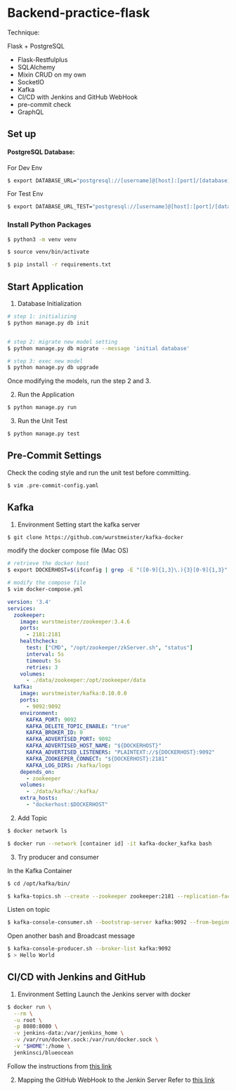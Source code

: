 # Backend-practice-flask

Technique:

Flask + PostgreSQL

- Flask-Restfulplus
- SQLAlchemy
- Mixin CRUD on my own
- SocketIO
- Kafka
- CI/CD with Jenkins and GitHub WebHook
- pre-commit check
- GraphQL


## Set up

#### PostgreSQL Database:

For Dev Env
```bash
$ export DATABASE_URL="postgresql://[username]@[host]:[port]/[database]"
```

For Test Env
```bash
$ export DATABASE_URL_TEST="postgresql://[username]@[host]:[port]/[database]"
```

### Install Python Packages
```bash
$ python3 -m venv venv

$ source venv/bin/activate

$ pip install -r requirements.txt
```

## Start Application


1. Database Initialization

```bash
# step 1: initializing
$ python manage.py db init


# step 2: migrate new model setting
$ python manage.py db migrate --message 'initial database'

# step 3: exec new model
$ python manage.py db upgrade
```
Once modifying the models, run the step 2 and 3.

2. Run the Application
```bash
$ python manage.py run
```

3. Run the Unit Test
```bash
$ python manage.py test
```

## Pre-Commit Settings
Check the coding style and run the unit test before committing.
```bash
$ vim .pre-commit-config.yaml
```

## Kafka

1. Environment Setting
start the kafka server
```bash
$ git clone https://github.com/wurstmeister/kafka-docker
```

modify the docker compose file (Mac OS)
```bash
# retrieve the docker host
$ export DOCKERHOST=$(ifconfig | grep -E "([0-9]{1,3}\.){3}[0-9]{1,3}" | grep -v 127.0.0.1 | awk '{ print $2 }' | cut -f2 -d: | head -n1)

# modify the compose file
$ vim docker-compose.yml
```

```yml
version: '3.4'
services:
  zookeeper:
    image: wurstmeister/zookeeper:3.4.6
    ports:
      - 2181:2181
    healthcheck:
      test: ["CMD", "/opt/zookeeper/zkServer.sh", "status"]
      interval: 5s
      timeout: 5s
      retries: 3
    volumes:
      - ./data/zookeeper:/opt/zookeeper/data
  kafka:
    image: wurstmeister/kafka:0.10.0.0
    ports:
      - 9092:9092
    environment:
      KAFKA_PORT: 9092
      KAFKA_DELETE_TOPIC_ENABLE: "true"
      KAFKA_BROKER_ID: 0
      KAFKA_ADVERTISED_PORT: 9092
      KAFKA_ADVERTISED_HOST_NAME: "${DOCKERHOST}"
      KAFKA_ADVERTISED_LISTENERS: "PLAINTEXT://${DOCKERHOST}:9092"
      KAFKA_ZOOKEEPER_CONNECT: "${DOCKERHOST}:2181"
      KAFKA_LOG_DIRS: /kafka/logs
    depends_on:
      - zookeeper
    volumes:
      - ./data/kafka/:/kafka/
    extra_hosts:
      - "dockerhost:$DOCKERHOST"
```

2. Add Topic
```bash
$ docker network ls

$ docker run --network [container id] -it kafka-docker_kafka bash
```

3. Try producer and consumer

In the Kafka Container
```bash
$ cd /opt/kafka/bin/

$ kafka-topics.sh --create --zookeeper zookeeper:2181 --replication-factor 1 --partitions 1 --topic [topic name]
```

Listen on topic
```bash
$ kafka-console-consumer.sh --bootstrap-server kafka:9092 --from-beginning --topic [topic name]
```
Open another bash and Broadcast message
```bash
$ kafka-console-producer.sh --broker-list kafka:9092
$ > Hello World
```

## CI/CD with Jenkins and GitHub

1. Environment Setting
Launch the Jenkins server with docker
```bash
$ docker run \
  --rm \
  -u root \
  -p 8080:8080 \
  -v jenkins-data:/var/jenkins_home \
  -v /var/run/docker.sock:/var/run/docker.sock \
  -v "$HOME":/home \
  jenkinsci/blueocean
```

Follow the instructions from [this link](https://medium.com/@zoejoyuliao/%E7%94%A8-docker-%E5%AE%89%E8%A3%9D-ci-%E5%B7%A5%E5%85%B7-jenkins-347ffe630e40)


2. Mapping the GitHub WebHook to the Jenkin Server
Refer to [this link](https://medium.com/@zoejoyuliao/%E7%94%A8-docker-%E5%AE%89%E8%A3%9D-ci-%E5%B7%A5%E5%85%B7-jenkins-347ffe630e40)



